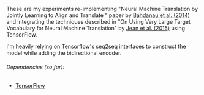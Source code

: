 These are my experiments re-implementing "Neural Machine Translation by Jointly Learning to Align 
and Translate " paper by [Bahdanau et al. (2014)](http://arxiv.org/abs/1409.0473) and integrating 
the techniques described in  "On Using Very Large Target Vocabulary for Neural Machine Translation" 
by [Jean et al. (2015)](http://arxiv.org/abs/1412.2007) using TensorFlow. 

I'm heavily relying on Tensorflow's seq2seq interfaces to construct the model while adding the 
bidirectional encoder.

###### Dependencies (so far):

* [TensorFlow](http://tensorflow.org/)